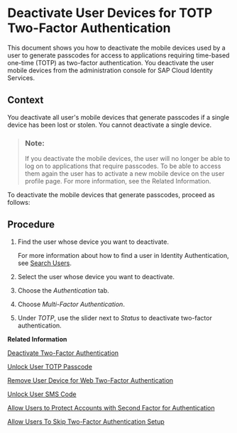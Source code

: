 <!-- loio87324d5c3ccb467db70af0eb98dcc5be -->

# Deactivate User Devices for TOTP Two-Factor Authentication

This document shows you how to deactivate the mobile devices used by a user to generate passcodes for access to applications requiring time-based one-time \(TOTP\) as two-factor authentication. You deactivate the user mobile devices from the administration console for SAP Cloud Identity Services.



## Context

You deactivate all user's mobile devices that generate passcodes if a single device has been lost or stolen. You cannot deactivate a single device.

> ### Note:  
> If you deactivate the mobile devices, the user will no longer be able to log on to applications that require passcodes. To be able to access them again the user has to activate a new mobile device on the user profile page. For more information, see the Related Information.

To deactivate the mobile devices that generate passcodes, proceed as follows:



## Procedure

1.  Find the user whose device you want to deactivate.

    For more information about how to find a user in Identity Authentication, see [Search Users](search-users-06078a6.md).

2.  Select the user whose device you want to deactivate.

3.  Choose the *Authentication* tab.

4.  Choose *Multi-Factor Authentication*.

5.  Under *TOTP*, use the slider next to *Status* to deactivate two-factor authentication.


**Related Information**  


[Deactivate Two-Factor Authentication](deactivate-two-factor-authentication-15db825.md "You can deactivate the second factor (passcode or security key) if the user has activated it via the profile page.")

[Unlock User TOTP Passcode](unlock-user-totp-passcode-cb6615d.md "You can unlock a user passcode when the user must log on to the application before the automatic unlock time of 60 minutes has passed.")

[Remove User Device for Web Two-Factor Authentication](remove-user-device-for-web-two-factor-authentication-9529d97.md "This document shows you how to remove the registered devices used by a user for access to applications requiring web two-factor authentication (FIDO2 standard).")

[Unlock User SMS Code](unlock-user-sms-code-6120cc2.md "You can unlock a user SMS code when the user must log on to the application before the automatic unlock time of 60 minutes has passed.")

[Allow Users to Protect Accounts with Second Factor for Authentication](allow-users-to-protect-accounts-with-second-factor-for-authentication-d9cbb6d.md "Tenant administrator can allow users to decide whether to protect their own accounts with second factor for authentication or not.")

[Allow Users To Skip Two-Factor Authentication Setup](allow-users-to-skip-two-factor-authentication-setup-dfb08b3.md "You can set the number of days for which the users can postpone the enabling of second factor for authentication.")

